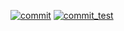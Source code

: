 [![commit](https://github.com/DevCodeMyLife/frontend/actions/workflows/commit.yml/badge.svg)](https://github.com/DevCodeMyLife/frontend/actions/workflows/commit.yml)
[![commit_test](https://github.com/DevCodeMyLife/frontend/actions/workflows/commit_test.yml/badge.svg)](https://github.com/DevCodeMyLife/frontend/actions/workflows/commit_test.yml)